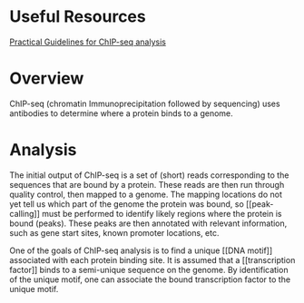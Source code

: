 # Useful Resources

[Practical Guidelines for ChIP-seq analysis](https://www.ncbi.nlm.nih.gov/pmc/articles/PMC3828144/)

# Overview

ChIP-seq (chromatin Immunoprecipitation followed by sequencing) uses antibodies
to determine where a protein binds to a genome.

# Analysis

The initial output of ChIP-seq is a set of (short) reads corresponding to the
sequences that are bound by a protein. These reads are then run through quality
control, then mapped to a genome. The mapping locations do not yet tell us which
part of the genome the protein was bound, so [[peak-calling]] must be performed
to identify likely regions where the protein is bound (peaks). These peaks are
then annotated with relevant information, such as gene start sites, known
promoter locations, etc.

One of the goals of ChIP-seq analysis is to find a unique [[DNA motif]]
associated with each protein binding site. It is assumed that a
[[transcription factor]] binds to a semi-unique sequence on the genome. By
identification of the unique motif, one can associate the bound transcription
factor to the unique motif.
